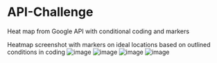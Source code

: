 # API-Challenge
Heat map from Google API with conditional coding and markers

Heatmap screenshot with markers on ideal locations based on outlined conditions in coding
![image](https://user-images.githubusercontent.com/78502412/113069981-2c9c8600-9187-11eb-8689-3ff43e20d161.png)
![image](https://user-images.githubusercontent.com/78502412/113069992-30c8a380-9187-11eb-8a53-a14dd99b90fe.png)
![image](https://user-images.githubusercontent.com/78502412/113070003-34f4c100-9187-11eb-8f2b-89bfb476f7cf.png)
![image](https://user-images.githubusercontent.com/78502412/113070011-37efb180-9187-11eb-8f17-8a2f5a6eee3c.png)

